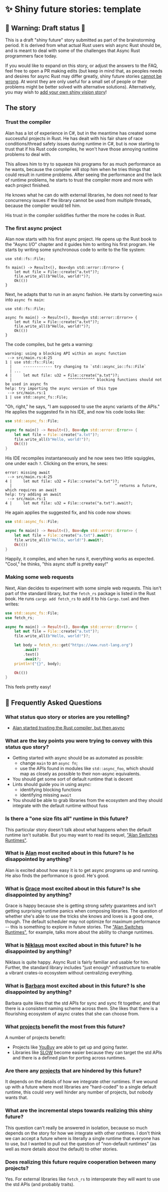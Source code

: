 # ✨ Shiny future stories: template

[How To Vision: Shiny Future]: ../how_to_vision/shiny_future.md
[the raw source from this template]: https://raw.githubusercontent.com/rust-lang/wg-async-foundations/master/src/vision/shiny_future/template.md
[`shiny_future`]: https://github.com/rust-lang/wg-async-foundations/tree/master/src/vision/shiny_future
[`SUMMARY.md`]: https://github.com/rust-lang/wg-async-foundations/blob/master/src/SUMMARY.md

## 🚧 Warning: Draft status 🚧

This is a draft "shiny future" story submitted as part of the brainstorming period. It is derived from what actual Rust users wish async Rust should be, and is meant to deal with some of the challenges that Async Rust programmers face today.

If you would like to expand on this story, or adjust the answers to the FAQ, feel free to open a PR making edits (but keep in mind that, as peoples needs and desires for async Rust may differ greatly, shiny future stories [cannot be wrong]. At worst they are only useful for a small set of people or their problems might be better solved with alternative solutions). Alternatively, you may wish to [add your own shiny vision story][htvsq]!

## The story

### Trust the compiler
Alan has a lot of experience in C#, but in the meantime has created some successful projects in Rust.
He has dealt with his fair share of race conditions/thread safety issues during runtime in C#, but is now starting to trust that if his Rust code compiles,
he won't have those annoying runtime problems to deal with.

This allows him to try to squeeze his programs for as much performance as he wants, because the compiler will stop him when he tries things that could result in runtime problems.
After seeing the performance and the lack of runtime problems, he starts to trust the compiler more and more with each project finished.

He knows what he can do with external libraries, he does not need to fear concurrency issues if the library cannot be used from multiple threads, because the compiler would tell him.

His trust in the compiler solidifies further the more he codes in Rust.

### The first async project

Alan now starts with his first async project. He opens up the Rust book to the "Async I/O" chapter and it guides him to writing his first program. He starts by writing some synchronous code to write to the file system:

```rust,ignore
use std::fs::File;

fn main() -> Result<(), Box<dyn std::error::Error>> {
    let mut file = File::create("a.txt")?;
    file.write_all(b"Hello, world!")?;
    Ok(())
}
```

Next, he adapts that to run in an async fashion. He starts by converting `main` into `async fn main`:

```rust,ignore
use std::fs::File;

async fn main() -> Result<(), Box<dyn std::error::Error>> {
    let mut file = File::create("a.txt")?;
    file.write_all(b"Hello, world!")?;
    Ok(())
}
```

The code compiles, but he gets a warning:

```
warning: using a blocking API within an async function
 --> src/main.rs:4:25
1 | use std::fs::File;
  |     ------------- try changing to `std::async_io::fs::File`
  | ...
4 |     let mut file: u32 = File::create("a.txt")?;
  |                         ^^^^^^^^^^^^ blocking functions should not be used in async fn
help: try importing the async version of this type
 --> src/main.rs:1
1 | use std::async_fs::File;
```

"Oh, right," he says, "I am supposed to use the async variants of the APIs." He applies the suggested fix in his IDE, and now his code looks like:

```rust
use std::async_fs::File;

async fn main() -> Result<(), Box<dyn std::error::Error>> {
    let mut file = File::create("a.txt")?;
    file.write_all(b"Hello, world!")?;
    Ok(())
}
```

His IDE recompiles instantaneously and he now sees two little squiggles, one under each `?`. Clicking on the errors, he sees:

```
error: missing await
 --> src/main.rs:4:25
4 |     let mut file: u32 = File::create("a.txt")?;
  |                                              ^ returns a future, which requires an await
help: try adding an await
 --> src/main.rs:1
4 |     let mut file: u32 = File::create("a.txt").await?;
```

He again applies the suggested fix, and his code now shows:

```rust
use std::async_fs::File;

async fn main() -> Result<(), Box<dyn std::error::Error>> {
    let mut file = File::create("a.txt").await?;
    file.write_all(b"Hello, world!").await?;
    Ok(())
}
```

Happily, it compiles, and when he runs it, everything works as expected. "Cool," he thinks, "this async stuff is pretty easy!"

### Making some web requests

Next, Alan decides to experiment with some simple web requests. This isn't part of the standard library, but the `fetch_rs` package is listed in the Rust book. He runs `cargo add fetch_rs` to add it to his `Cargo.toml` and then writes:

```rust
use std::async_fs::File;
use fetch_rs;

async fn main() -> Result<(), Box<dyn std::error::Error>> {
    let mut file = File::create("a.txt")?;
    file.write_all(b"Hello, world!")?;

    let body = fetch_rs::get("https://www.rust-lang.org")
        .await?
        .text()
        .await?;
    println!("{}", body);

    Ok(())
}
```

This feels pretty easy!

## 🤔 Frequently Asked Questions

### What status quo story or stories are you retelling?

* [Alan started trusting the Rust compiler, but then async](../status_quo/alan_started_trusting_the_rust_compiler_but_then_async.md)

### What are the key points you were trying to convey with this status quo story?

* Getting started with async should be as automated as possible:
    * change `main` to an `async fn`;
    * use the APIs found in modules like `std::async_foo`, which should map as closely as possible to their non-async equivalents.
* You should get some sort of default runtime that is decent
* Lints should guide you in using async:
    * identifying blocking functions
    * identifying missing `await`
* You should be able to grab libraries from the ecosystem and they should integrate with the default runtime without fuss

### Is there a "one size fits all" runtime in this future?

This particular story doesn't talk about what happens when the default runtime isn't suitable. But you may want to read its sequel, ["Alan Switches Runtimes"](./alan_switches_runtimes.md).

### **What is [Alan] most excited about in this future? Is he disappointed by anything?**

Alan is excited about how easy it is to get async programs up and running. He also finds the performance is good. He's good.

### **What is [Grace] most excited about in this future? Is she disappointed by anything?**

Grace is happy because she is getting strong safety guarantees and isn't getting surprising runtime panics when composing libraries. The question of whether she's able to use the tricks she knows and loves is a good one, though. The default scheduler may not optimize for maximum performance -- this is something to explore in future stories. The ["Alan Switches Runtimes"](./alan_switches_runtimes.md), for example, talks more about the ability to change runtimes.

### **What is [Niklaus] most excited about in this future? Is he disappointed by anything?**

Niklaus is quite happy. Async Rust is fairly familiar and usable for him. Further, the standard library includes "just enough" infrastructure to enable a vibrant crates-io ecosystem without centralizing everything.

### **What is [Barbara] most excited about in this future? Is she disappointed by anything?**

Barbara quite likes that the std APIs for sync and sync fit together, and that there is a consistent naming scheme across them. She likes that there is a flourishing ecosystem of async crates that she can choose from.

### **What [projects] benefit the most from this future?**

A number of projects benefit:

* Projects like [YouBuy] are able to get up and going faster.
* Libraries like [SLOW] become easier because they can target the std APIs and there is a defined plan for porting across runtimes.

[YouBuy]: ../projects/YouBuy.md
[SLOW]: ../projects/SLOW.md

### **Are there any [projects] that are hindered by this future?**

It depends on the details of how we integrate other runtimes. If we wound up with a future where most libraries are "hard-coded" to a single default runtime, this could very well hinder any number of projects, but nobody wants that.

### **What are the incremental steps towards realizing this shiny future?**

This question can't really be answered in isolation, because so much depends on the story for how we integrate with other runtimes. I don't think we can accept a future where is literally a single runtime that everyone has to use, but I wanted to pull out the question of "non-default runtimes" (as well as more details about the default) to other stories.

### **Does realizing this future require cooperation between many projects?**

Yes. For external libraries like `fetch_rs` to interoperate they will want to use the std APIs (and probably traits).

[character]: ../characters.md
[comment]: ./comment.md
[status quo stories]: ./status_quo.md
[Alan]: ../characters/alan.md
[Grace]: ../characters/grace.md
[Niklaus]: ../characters/niklaus.md
[Barbara]: ../characters/barbara.md
[projects]: ../projects.md
[htvsq]: ../how_to_vision/shiny_future.md
[cannot be wrong]: ../how_to_vision/comment.md#comment-to-understand-or-improve-not-to-negate-or-dissuade
